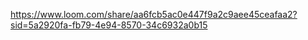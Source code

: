 https://www.loom.com/share/aa6fcb5ac0e447f9a2c9aee45ceafaa2?sid=5a2920fa-fb79-4e94-8570-34c6932a0b15
